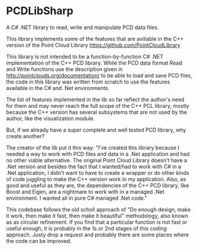 # PCDLibSharp
A C# .NET library to read, write and manipulate PCD data files.

This library implements some of the features that are aviliable in the C++ version of the Point Cloud Library https://github.com/PointCloudLibrary

This library is not intended to be a function-by-function C# .NET implementation of the C++ PCD library. While the PCD data format Read and Write functions use the description given in http://pointclouds.org/documentation/ to be able to load and save PCD files, the code in this library was written from scratch to use the features available in the C# and .Net environments.

The list of features implemented in the lib so far reflect the author's need for them and may never reach the full scope of the C++ PCL library, mostly because the C++ version has several subsystems that are not used by the author, like the visualization module.

But, if we already have a super complete and well tested PCD library, why create another?

The creator of the lib put it this way: "I've created this library because I needed a way to work with PCD files and data in a .Net application and had no other viable alternative. The original Point Cloud Library doesn't have a .Net version and besides the fact that I wanted/had to work with C# in a .Net application, I didn't want to have to create a wrapper or do other kinds of code juggling to make the C++ version work in my application. Also, as good and useful as they are, the dependencies of the C++ PCD library, like Boost and Eigen, are a nightmare to work with in a managed .Net environment. I wanted all in pure C# managed .Net code."

This codebase follows the old scholl approach of "Do enough design, make it work, then make it fast, then make it beautiful" methodology, also known as as circular refinement. If you find that a particular function is not fast or useful enough, it is probably in the 1s or 2nd stages of this coding approach. Justy drop a request and probably there are some places where the code can be improved.
